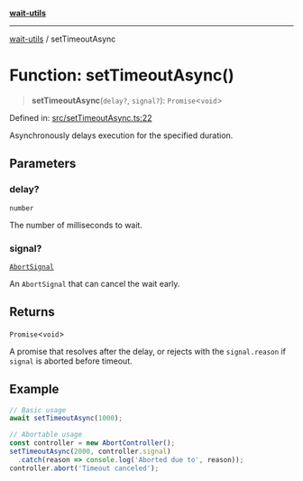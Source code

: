 [**wait-utils**](../README.md)

***

[wait-utils](../globals.md) / setTimeoutAsync

# Function: setTimeoutAsync()

> **setTimeoutAsync**(`delay?`, `signal?`): `Promise`\<`void`\>

Defined in: [src/setTimeoutAsync.ts:22](https://github.com/havelessbemore/wait-utils/blob/3bb2ed71fc20049f79eeaf6e5a808c5d1620f97b/src/setTimeoutAsync.ts#L22)

Asynchronously delays execution for the specified duration.

## Parameters

### delay?

`number`

The number of milliseconds to wait.

### signal?

[`AbortSignal`](#)

An `AbortSignal` that can cancel the wait early.

## Returns

`Promise`\<`void`\>

A promise that resolves after the delay, or rejects with
         the `signal.reason` if `signal` is aborted before timeout.

## Example

```ts
// Basic usage
await setTimeoutAsync(1000);

// Abortable usage
const controller = new AbortController();
setTimeoutAsync(2000, controller.signal)
  .catch(reason => console.log('Aborted due to', reason));
controller.abort('Timeout canceled');
```
